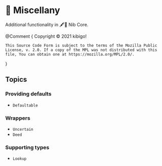 #  🧰 Miscellany  #

Additional functionality in 🖋🥑 Nib Core.

@Comment {
	Copyright © 2021 kibigo!

	This Source Code Form is subject to the terms of the Mozilla Public License, v. 2.0. If a copy of the MPL was not distributed with this file, You can obtain one at https://mozilla.org/MPL/2.0/.
}


##  Topics  ##


###  Providing defaults  ###

 +  ``Defaultable``


###  Wrappers  ###

 +  ``Uncertain``
 +  ``Deed``


###  Supporting types  ###

 +  ``Lookup``
